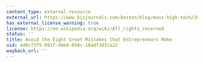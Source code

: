 ```yaml
---
content_type: external-resource
external_url: https://www.bizjournals.com/boston/blog/mass-high-tech/2010/03/avoid-the-eight-great-mistakes-that.html
has_external_license_warning: true
license: https://en.wikipedia.org/wiki/All_rights_reserved
status: ''
title: Avoid the Eight Great Mistakes that Entrepreneurs Make
uid: ed8cf3f5-091f-48e8-850c-18adf3d3ca22
wayback_url: ''
---
```

